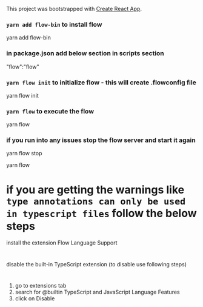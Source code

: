 This project was bootstrapped with [Create React App](https://github.com/facebook/create-react-app).

### `yarn add flow-bin` to install flow
yarn add flow-bin

### in package.json add below section in scripts section
"flow":"flow"

### `yarn flow init` to initialize flow - this will create .flowconfig file
yarn flow init

### `yarn flow` to execute the flow
yarn flow

### if you run into any issues stop the flow server and start it again
yarn flow stop 

yarn flow


# if you are getting the warnings like `type annotations can only be used in typescript files` follow the below steps
install the extension Flow Language Support
#
disable the built-in TypeScript extension (to disable use following steps)
#
1. go to extensions tab 
2. search for @builtin TypeScript and JavaScript Language Features
3. click on Disable